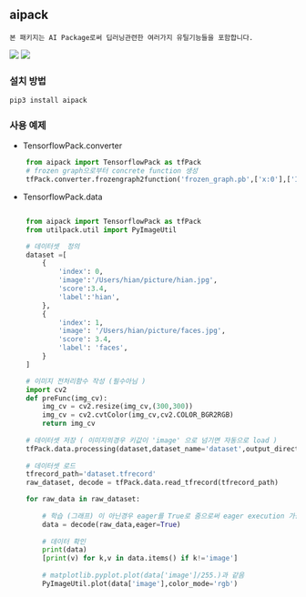 ## aipack
    본 패키지는 AI Package로써 딥러닝관련한 여러가지 유틸기능들을 포함합니다.

![](https://img.shields.io/badge/python-3.6.1-blue)
![](https://img.shields.io/badge/tensorflow-2.0.0-orange)


### 설치 방법

```sh
pip3 install aipack
```

### 사용 예제

- TensorflowPack.converter

```python
    from aipack import TensorflowPack as tfPack
    # frozen graph으로부터 concrete function 생성
    tfPack.converter.frozengraph2function('frozen_graph.pb',['x:0'],['Identity:0'],True)
```

- TensorflowPack.data
```python

    from aipack import TensorflowPack as tfPack
    from utilpack.util import PyImageUtil

    # 데이터셋  정의 
    dataset =[
        {
            'index': 0,
            'image':'/Users/hian/picture/hian.jpg',
            'score':3.4,
            'label':'hian',
        },
        {
            'index': 1,
            'image': '/Users/hian/picture/faces.jpg',
            'score': 3.4,
            'label': 'faces',
        }
    ]

    # 이미지 전처리함수 작성 (필수아님 )
    import cv2
    def preFunc(img_cv):
        img_cv = cv2.resize(img_cv,(300,300))
        img_cv = cv2.cvtColor(img_cv,cv2.COLOR_BGR2RGB)
        return img_cv
    
    # 데이터셋 저장 ( 이미지의경우 키값이 'image' 으로 넘기면 자동으로 load )
    tfPack.data.processing(dataset,dataset_name='dataset',output_directory='.', preprocessFunc=preFunc)
    
    # 데이터셋 로드
    tfrecord_path='dataset.tfrecord'
    raw_dataset, decode = tfPack.data.read_tfrecord(tfrecord_path)

    for raw_data in raw_dataset:
    
        # 학습 (그래프) 이 아닌경우 eager를 True로 줌으로써 eager execution 가능
        data = decode(raw_data,eager=True)
        
        # 데이터 확인
        print(data)
        [print(v) for k,v in data.items() if k!='image']
    
        # matplotlib.pyplot.plot(data['image']/255.)과 같음
        PyImageUtil.plot(data['image'],color_mode='rgb')
```

